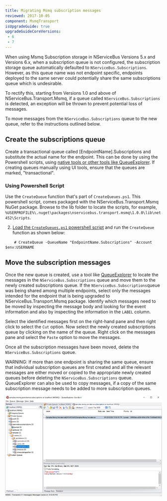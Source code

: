 ```yaml
---
title: Migrating Msmq subscription messages
reviewed: 2017-10-05
component: MsmqTransport
isUpgradeGuide: true
upgradeGuideCoreVersions:
 - 6
 - 7
---
```


When using Msmq Subscription storage in NServiceBus Versions 5.x and Versions 6.x, when a subscription queue is not configured, the subscription storage queue automatically defaulted to `NServiceBus.Subscriptions`. However, as this queue name was not endpoint specific, endpoints deployed to the same server could potentially share the same subscriptions queue which is undesirable. 

To rectify this, starting from Versions 1.0 and above of NServiceBus.Transport.Msmq, if a queue called `NServiceBus.Subscriptions` is detected, an exception will be thrown to prevent potential loss of messages. 

To move messages from the `NServiceBus.Subscriptions` queue to the new queue, refer to the instructions outlined below.

## Create the subscriptions queue

Create a transactional queue called [EndpointName].Subscriptions and substitute the actual name for the endpoint. This can be done by using the Powershell scripts, using [native tools or other tools like QueueExplorer](/transports/msmq/viewing-message-content-in-msmq.md#windows-native-tools). If creating queues manually using UI tools, ensure that the queues are marked, "transactional". 

### Using Powershell Script

Use the `CreateQueue` function that's part of `CreateQueues.ps1`. This powershell script, comes packaged with the NServiceBus.Transport.Msmq NuGet package. Browse to the lib folder to locate the scripts, for example, `%USERPROFILE%\.nuget\packages\nservicebus.transport.msmq\1.0.0\lib\net452\Scripts`. 

2. [Load the `CreateQueues.ps1` powershell script](https://technet.microsoft.com/en-us/library/bb613481.aspx) and run the `CreateQueue` function as shown below:

```
    # CreateQueue -QueueName "EndpointName.Subscriptions" -Account $env:USERNAME
```


## Move the subscription messages 

Once the new queue is created, use a tool like [QueueExplorer](http://www.cogin.com/mq/index.php) to locate the messages in the `NServiceBus.Subscriptions` queue and move them to the newly created subscriptions queue. If the `NServiceBus.Subscriptions`queue was being shared among multiple endpoints, select only the messages intended for the endpoint that is being upgraded to NServiceBus.Transport.Msmq package. Identify which messages need to be moved by inspecting the message body and looking for the event information and also by inspecting the information in the `LABEL` column.

Select the identified messages first on the right-hand pane and then right click to select the `Cut` option. Now select the newly created subscriptions queue by clicking on the name of the queue. Right click on the messages pane and select the `Paste` option to move the messages. 

Once all the subscription messages have been moved, delete the `NServiceBus.Subscriptions` queue.

WARNING: If more than one endpoint is sharing the same queue, ensure that individual subscription queues are first created and all the relevant messages are either moved or copied to the appropriate newly created queues before deleting the `NServiceBus.Subscriptions` queue. QueueExplorer can also be used to copy messages, if a copy of the same subscription message needs to be added to more subscription queues.

![Moving Messages using QueueExplorer](moving-messages.png)
